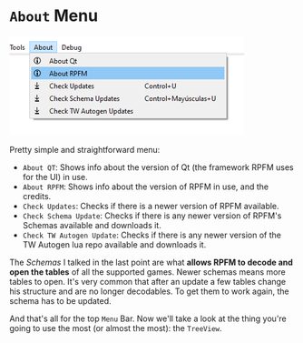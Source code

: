 # `About` Menu

![What do you want to learn about me, honey?](./images/image11.png)

Pretty simple and straightforward menu:
- `About QT`: Shows info about the version of Qt (the framework RPFM uses for the UI) in use.
- `About RPFM`: Shows info about the version of RPFM in use, and the credits.
- `Check Updates`: Checks if there is a newer version of RPFM available.
- `Check Schema Update`: Checks if there is any newer version of RPFM's Schemas available and downloads it.
- `Check TW Autogen Update`: Checks if there is any newer version of the TW Autogen lua repo available and downloads it.

The *Schemas* I talked in the last point are what **allows RPFM to decode and open the tables** of all the supported games. Newer schemas means more tables to open. It's very common that after an update a few tables change his structure and are no longer decodables. To get them to work again, the schema has to be updated.

And that's all for the top `Menu` Bar. Now we'll take a look at the thing you're going to use the most (or almost the most): the `TreeView`.
